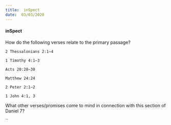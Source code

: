 ```yaml
---
title:  inSpect
date:  03/03/2020
---
```


#### inSpect

How do the following verses relate to the primary passage?

`2 Thessalonians 2:1–4`

`1 Timothy 4:1–3`

`Acts 20:28–30`

`Matthew 24:24`

`2 Peter 2:1–2`

`1 John 4:1, 3`

What other verses/promises come to mind in connection with this section of Daniel 7?

``